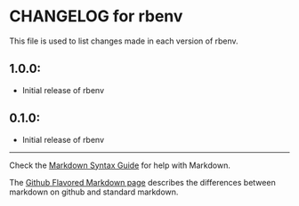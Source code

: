 # CHANGELOG for rbenv

This file is used to list changes made in each version of rbenv.

## 1.0.0:

* Initial release of rbenv

## 0.1.0:

* Initial release of rbenv

- - -
Check the [Markdown Syntax Guide](http://daringfireball.net/projects/markdown/syntax) for help with Markdown.

The [Github Flavored Markdown page](http://github.github.com/github-flavored-markdown/) describes the differences between markdown on github and standard markdown.
